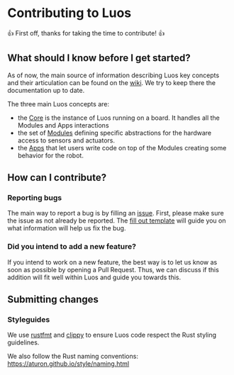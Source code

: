 # Contributing to Luos

👍 First off, thanks for taking the time to contribute! 👍

## What should I know before I get started?

As of now, the main source of information describing Luos key concepts and their articulation can be found on the [wiki](https://github.com/pollen-robotics/luos/wiki). We try to keep there the documentation up to date.

The three main Luos concepts are:

* the [Core](https://github.com/pollen-robotics/luos/wiki/Luos-Core) is the instance of Luos running on a board. It handles all the Modules and Apps interactions
* the set of [Modules](https://github.com/pollen-robotics/luos/wiki/Luos-Module) defining specific abstractions for the hardware access to sensors and actuators.
* the [Apps](https://github.com/pollen-robotics/luos/wiki/Luos-App) that let users write code on top of the Modules creating some behavior for the robot.

## How can I contribute?

### Reporting bugs

The main way to report a bug is by filling an [issue](https://github.com/pollen-robotics/luos/issues). First, please make sure the issue as not already be reported. The [fill out template](./issue_template.md) will guide you on what information will help us fix the bug.

### Did you intend to add a new feature?

If you intend to work on a new feature, the best way is to let us know as soon as possible by opening a Pull Request. Thus, we can discuss if this addition will fit well within Luos and guide you towards this.

## Submitting changes

### Styleguides

We use [rustfmt](https://github.com/rust-lang-nursery/rustfmt) and [clippy](https://github.com/rust-lang-nursery/rust-clippy) to ensure Luos code respect the Rust styling guidelines.

We also follow the Rust naming conventions: https://aturon.github.io/style/naming.html
